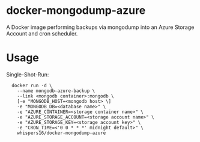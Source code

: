 # docker-mongodump-azure
A Docker image performing backups via mongodump into an Azure Storage Account and cron scheduler.

# Usage
Single-Shot-Run:
```
  docker run -d \
    --name mongodb-azure-backup \
    --link <mongodb container>:mongodb \
    [-e "MONGODB_HOST=<mongodb host> \]
    -e "MONGODB_DB=<database name>" \
    -e "AZURE_CONTAINER=<storage container name>" \
    -e "AZURE_STORAGE_ACCOUNT=<storage account name>" \
    -e "AZURE_STORAGE_KEY=<storage account key>" \
    -e "CRON_TIME=<'0 0 * * *' midnight default>" \
    whispers16/docker-mongodump-azure
```